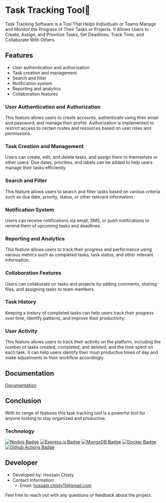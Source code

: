 # Task Tracking Tool🎯

Task Tracking Software is a Tool That Helps Individuals or Teams Manage and Monitor the Progress of Their
Tasks or Projects. It Allows Users to Create, Assign, and Prioritize Tasks, Set Deadlines, Track Time, and Collaborate With Others.

## **Features**

- User authentication and authorization
- Task creation and management
- Search and filter
- Notification system
- Reporting and analytics
- Collaboration features

### **User Authentication and Authorization**

This feature allows users to create accounts, authenticate using their email and password, and manage their profile. Authorization is implemented to restrict access to certain routes and resources based on user roles and permissions.

### **Task Creation and Management**

Users can create, edit, and delete tasks, and assign them to themselves or other users. Due dates, priorities, and labels can be added to help users manage their tasks efficiently.

### **Search and Filter**

This feature allows users to search and filter tasks based on various criteria such as due date, priority, status, or other relevant information.

### **Notification System**

Users can receive notifications via email, SMS, or push notifications to remind them of upcoming tasks and deadlines.

### **Reporting and Analytics**

This feature allows users to track their progress and performance using various metrics such as completed tasks, task status, and other relevant information.

### **Collaboration Features**

Users can collaborate on tasks and projects by adding comments, sharing files, and assigning tasks to team members.

### **Task History**

Keeping a history of completed tasks can help users track their progress over time, identify patterns, and improve their productivity.

### **User Activity**

This feature allows users to track their activity on the platform, including the number of tasks created, completed, and deleted, and the time spent on each task. It can help users identify their most productive times of day and make adjustments to their workflow accordingly.

## **Documentation**
[Documentation](./docs/documentation.md)

## **Conclusion**

With its range of features this task tracking tool is a powerful tool for anyone looking to stay organized and productive.

### Technology

[![Nodejs Badge](https://img.shields.io/badge/-Nodejs-3C873A?style=for-the-badge&labelColor=black&logo=node.js&logoColor=3C873A)](#) [![Express.js Badge](https://img.shields.io/badge/Express.js-000000?style=for-the-badge&logo=express&logoColor=white)](#) [![MongoDB Badge](https://img.shields.io/badge/MongoDB-4EA94B?style=for-the-badge&logo=mongodb&logoColor=white)](#) [![Docker Badge](https://img.shields.io/badge/Docker-2CA5E0?style=for-the-badge&logo=docker&logoColor=white)](#) [![Github Actions Badge](https://img.shields.io/badge/Github%20Actions-282a2e?style=for-the-badge&logo=githubactions&logoColor=367cfe)](#)

## Developer

- Developed by: Hossain Chisty
- Contact Information:
  - Email: hossain.chisty11@gmail.com

Feel free to reach out with any questions or feedback about the project.
